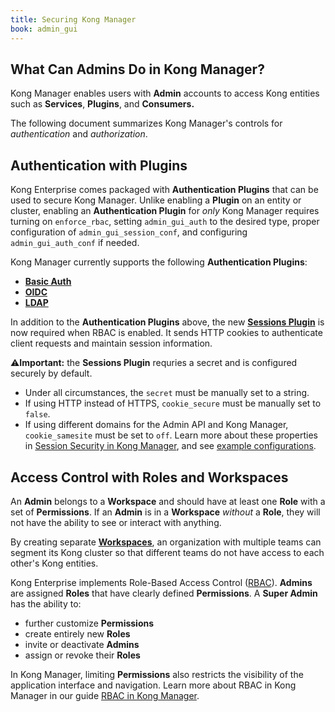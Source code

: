 ```yaml
---
title: Securing Kong Manager
book: admin_gui
---
```

## What Can Admins Do in Kong Manager?

Kong Manager enables users with **Admin** accounts to access Kong entities such
as **Services**, **Plugins**, and **Consumers.**

The following document summarizes Kong Manager's controls for *authentication* 
and *authorization*. 

## Authentication with Plugins

Kong Enterprise comes packaged with **Authentication Plugins** that can be used 
to secure Kong Manager. Unlike enabling a **Plugin** on an entity or cluster, 
enabling an **Authentication Plugin** for *only* Kong Manager requires turning 
on `enforce_rbac`, setting `admin_gui_auth` to the desired type, proper 
configuration of `admin_gui_session_conf`, and configuring `admin_gui_auth_conf` 
if needed.

Kong Manager currently supports the following **Authentication Plugins**:

* [**Basic Auth**](/enterprise/{{page.kong_version}}/kong-manager/authentication/basic/)
* [**OIDC**](/enterprise/{{page.kong_version}}/kong-manager/authentication/oidc/)
* [**LDAP**](/enterprise/{{page.kong_version}}/kong-manager/authentication/ldap/)

In addition to the **Authentication Plugins** above, the new 
[**Sessions Plugin**](/enterprise/{{page.kong_version}}/kong-manager/authentication/sessions/) 
is now required when RBAC is enabled. It sends HTTP cookies to authenticate 
client requests and maintain session information.

⚠️**Important:** the **Sessions Plugin** requries a secret and is configured 
securely by default. 
* Under all circumstances, the `secret` must be manually set to a string.
* If using HTTP instead of HTTPS, `cookie_secure` must be manually set to `false`. 
* If using different domains for the Admin API and Kong Manager, 
`cookie_samesite` must be set to `off`. 
Learn more about these properties in 
[Session Security in Kong Manager](/enterprise/{{page.kong_version}}/kong-manager/authentication/sessions/#session-security), 
and see [example configurations](/enterprise/{{page.kong_version}}/kong-manager/authentication/sessions/#example-configurations).

## Access Control with Roles and Workspaces

An **Admin** belongs to a **Workspace** and should have at least one **Role** 
with a set of **Permissions**. If an **Admin** is in a **Workspace** *without* 
a **Role**, they will not have the ability to see or interact with anything.

By creating separate 
[**Workspaces**](/enterprise/{{page.kong_version}}/kong-manager/administration/workspaces/workspaces/),
 an organization with multiple teams can segment its Kong cluster so that 
 different teams do not have access to each other's Kong entities. 

Kong Enterprise implements Role-Based Access Control 
([RBAC](/enterprise/{{page.kong_version}}/kong-manager/administration/rbac/rbac/)). 
**Admins** are assigned **Roles** that have clearly defined **Permissions**. A 
**Super Admin** has the ability to: 

* further customize **Permissions**
* create entirely new **Roles**
* invite or deactivate **Admins**
* assign or revoke their **Roles**

In Kong Manager, limiting **Permissions** also restricts the visibility of the 
application interface and navigation. Learn more about RBAC in Kong Manager in 
our guide 
[RBAC in Kong Manager](/enterprise/{{page.kong_version}}/kong-manager/administration/rbac/rbac).
